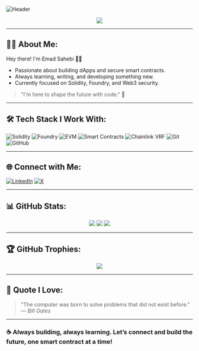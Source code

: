 ![Header](https://capsule-render.vercel.app/api?type=waving&color=0:3B82F6,100:9333EA&height=250&section=header&text=Hi,%20I'm%20Emad%20Sahebi%20👋&fontSize=40&fontColor=ffffff)

<p align="center">
  <img src="https://readme-typing-svg.herokuapp.com?font=Fira+Code&weight=500&size=24&pause=1000&color=00FFC2&center=true&vCenter=true&width=435&lines=Web3+%7C+Smart+Contract+Developer;Passionate+About+Solidity+%26+Security;Always+Building+%F0%9F%9A%80"/>
</p>

---

## 👨‍💻 About Me:

Hey there! I'm Emad Sahebi 👨‍🚀

- Passionate about building dApps and secure smart contracts.
- Always learning, writing, and developing something new.
- Currently focused on Solidity, Foundry, and Web3 security.

> "I'm here to shape the future with code." 🚀

---

## 🛠️ Tech Stack I Work With:

![Solidity](https://img.shields.io/badge/Solidity-363636?style=for-the-badge&logo=solidity&logoColor=white)
![Foundry](https://img.shields.io/badge/Foundry-FF4154?style=for-the-badge)
![EVM](https://img.shields.io/badge/EVM-FF9900?style=for-the-badge)
![Smart Contracts](https://img.shields.io/badge/Smart%20Contracts-6E40C9?style=for-the-badge)
![Chainlink VRF](https://img.shields.io/badge/Chainlink%20VRF-375BD2?style=for-the-badge&logo=chainlink&logoColor=white)
![Git](https://img.shields.io/badge/Git-F05032?style=for-the-badge&logo=git&logoColor=white)
![GitHub](https://img.shields.io/badge/GitHub-181717?style=for-the-badge&logo=github&logoColor=white)

---

## 🌐 Connect with Me:

[![LinkedIn](https://img.shields.io/badge/LinkedIn-0A66C2?style=for-the-badge&logo=linkedin&logoColor=white)](https://www.linkedin.com/in/emad-sahebi)
[![X](https://img.shields.io/badge/X-000000?style=for-the-badge&logo=x&logoColor=white)](https://x.com/EmadSahebiXYZ)

---

## 📊 GitHub Stats:

<p align="center">
  <img src="https://github-readme-stats.vercel.app/api?username=EmadXYZ&show_icons=true&theme=radical"/>
  <img src="https://streak-stats.demolab.com?user=EmadXYZ&theme=radical&date_format=M%20j%5B%2C%20Y%5D"/>
  <img src="https://github-readme-stats.vercel.app/api/top-langs/?username=EmadXYZ&layout=compact&theme=radical"/>
</p>

---

## 🏆 GitHub Trophies:

<p align="center">
  <img src="https://github-profile-trophy.vercel.app/?username=EmadXYZ&theme=algolia&no-bg=true&margin-w=10" />
</p>

---

## 💬 Quote I Love:

> "The computer was born to solve problems that did not exist before." — *Bill Gates*

---

### ☕ Always building, always learning. Let’s connect and build the future, one smart contract at a time!
